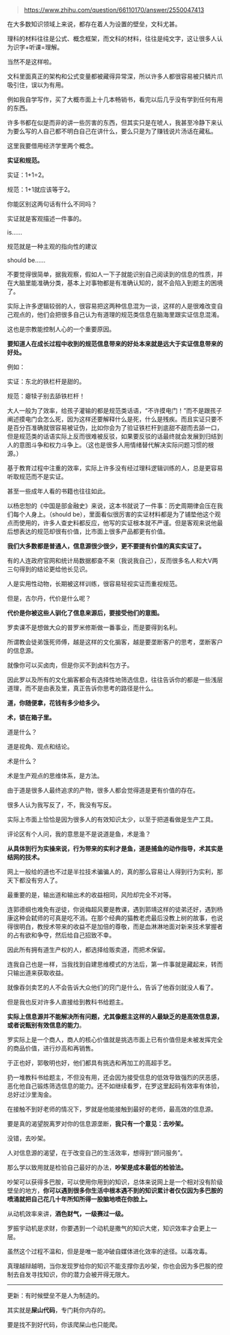 > https://www.zhihu.com/question/66110170/answer/2550047413





在大多数知识领域上来说，都存在着人为设置的壁垒，文科尤甚。

理科的材料往往是公式、概念框架，而文科的材料，往往是纯文字，这让很多人认为识字+听课=理解。

当然不是这样啦。

文科里面真正的架构和公式变量都被藏得异常深，所以许多人都很容易被只鳞片爪吸引住，误以为有用。

例如我自学写作，买了大概市面上十几本畅销书，看完以后几乎没有学到任何有用的东西。

许多书都在似是而非的讲一些厉害的东西，但其实只是在唬人，我甚至冷静下来认为要么写的人自己都不明白自己在讲什么，要么只是为了赚钱说片汤话在藏私。

这里我要借用经济学里两个概念。

**实证和规范。**

实证：1+1=2。

规范：1+1就应该等于2。

你能区别这两句话有什么不同吗？

实证就是客观描述一件事的。

is……

规范就是一种主观的指向性的建议

should be……

不要觉得很简单，据我观察，假如人一下子就能识别自己阅读到的信息的性质，并在大脑里能准确分类，基本上对事物都是有准确认知的，就不会陷入到题主的困境了。

实际上许多逻辑较弱的人，很容易把这两种信息混为一谈，这样的人是很难改变自己观点的，他们会把很多自己认为有道理的规范类信息在脑海里跟实证信息混淆。

这也是宗教能控制人心的一个重要原因。

**要知道人在成长过程中收到的规范信息带来的好处本来就是远大于实证信息带来的好处。**

例如：

实证：东北的铁栏杆是甜的。

规范：瘪犊子别去舔铁栏杆！

大人一般为了效率，给孩子灌输的都是规范类话语，“不许摸电门！”而不是跟孩子阐述摸电门会怎么死，因为这样还要解释什么是死，什么是残疾。而且实证只要不是百分百准确就很容易被证伪，比如你会为了验证铁栏杆到底甜不甜而去舔一口，但是规范类的话语实际上反而很难被反驳，如果要反驳的话最终就会发展到归结到人的意图斗争和权力斗争上。（这也是很多人用情绪替代解决实际问题习惯的根源。）

基于教育过程中注重的效率，实际上许多没有经过理科逻辑训练的人，总是更容易听取规范而不是实证。

甚至一些成年人看的书籍也往往如此。

以杨忠恕的《中国是部金融史》来说，这本书就说了一件事：历史周期律会压在我们每个人身上。（should be），里面看似很厉害的实证材料都是为了铺垫他这个观点而使用的，许多人查史料都反应，他写的实证根本就不严谨。但是客观来说他最后想表达的规范却很有价值，比市面上很多产品都更有价值。

**我们大多数都是普通人，信息源很少很少，更不要提有价值的真实实证了。**

有的人连政府官网和统计局数据都查不来（我说我自己），反而很多名人和大V两三句得到的结论更给他长见识。

人是实用性动物，长期被这样训练，很容易轻视实证而重视规范。

但是，古尔丹，代价是什么呢？

**代价是你被这些人驯化了信息来源后，要接受他们的意图。**

罗卖课不是想做大众的普罗米修斯做一番事业，而是要得到名利。

所谓教会徒弟饿死师傅，越是这样的文化掮客，越是要垄断客户的思考，垄断客户的信息源。

就像你可以买卤肉，但是你买不到卤料包方子。

因此罗以及所有的文化掮客都会有选择性地筛选信息，往往告诉你的都是一些浅层道理，而不是由表及里，真正告诉你思考的路径是什么。

**道，你随便拿，花钱有多少给多少。**

**术，锁在箱子里。** 

道是什么？

道是视角、观点和结论。

术是什么？

术是生产观点的思维体系，是方法。

由于道是很多人最终追求的产物，很多人都会觉得道是更有价值的存在。

很多人认为我写反了，不，我没有写反。

实际上市面上恰恰是因为很多人的有效知识太少，以至于把道看做是生产工具。

评论区有个人问，我的意思是不是说道是鱼，术是渔？

**从具体到行为实操来说，行为带来的实利才是鱼，道是捕鱼的动作指导，术其实是结网的技术。**

网上一般给的道也不过是半拉技术骗骗人的，真的那么容易让人得到行为实利，那天下都没有穷人了。

最重要的是，输出道和输出术的收益相同，风险却完全不对等。

连郭德纲也难免有逆徒，你说梅超风要是教课，遇到郭靖这样的徒弟还好，遇到杨康这种会弑师的可真是吃不消。在那个经典的猫教老虎最后没教上树的故事，也说得很明白，教授术带来的收益不是加倍的尊敬，而是血淋淋地面对新来技术掌握者的占有欲和争夺，然后给自己招致不幸。

因此所有拥有道生产权的人，都选择给贩卖道，而把术保留。

连我自己也是一样，当我找到自建思维模式的方法后，第一件事就是藏起来，转而只输出道来获取收益。

就像吞剑卖艺的人不会告诉大众他们的窍门是什么，告诉了他吞剑就没人看了。

但是我也反对许多人直接给到教科书给题主。

**实际上信息源并不能解决所有问题，尤其像题主这样的人最缺乏的是高效信息源，或者说甄别有效信息的能力**。

罗实际上是一个商人，商人的核心价值就是挑选市面上已有价值但是未被发挥完全的商品价值，进行炒高和再销售。

于正也好，郭敬明也好，他们都具有挑选和再加工的高超手艺。

扔一堆教科书给题主，不但没有用，还会因为接受信息的低效导致强烈的厌恶感，恶化他自己锻炼筛选信息的能力。还不如继续看罗，在罗这里起码有效率有体验，总好过沙里淘金。

在接触不到好老师的情况下，罗就是他能接触到最好的老师，最高效的信息源。

要是真的渴望脱离罗对你的信息源垄断，**我只有一个意见：去吵架。**

没错，去吵架。

人对信息源的渴望，在于改变自己的生活效率，想得到“顾问服务”。

那么学以致用就是检验自己最好的办法，**吵架是成本最低的检验法。**

吵架可以获得多巴胺，可以使用你用到的知识，总体来说网上是一个相对没有阶级壁垒的地方，**你可以遇到很多你生活中根本遇不到的知识累计者仅仅因为多巴胺的喷涌就把自己花几十年所知所得一股脑地喷在你脸上。**

从动机效率来讲，**酒色财气，一级赛过一级。**

罗振宇动机是求财，你要遇到一个动机是撒气的知识大佬，知识效率才会更上一层。

虽然这个过程不温和，但是是唯一能冲破自媒体进化效率的途径。以毒攻毒。

真理越辩越明，当你发现罗给你的知识不能支撑你去吵架，你也会因为多巴胺的控制去自发寻找知识，你的潜力会被开得无限大。



---

更新：有时候壁垒不是人为制造的。

其实就是**屎山代码**，专门耗你内存的。

要是找不到好代码，你该爬屎山也只能爬。





